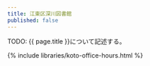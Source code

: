 ```yaml
---
title: 江東区深川図書館
published: false
---
```


TODO: {{ page.title }}について記述する。

{% include libraries/koto-office-hours.html %}
